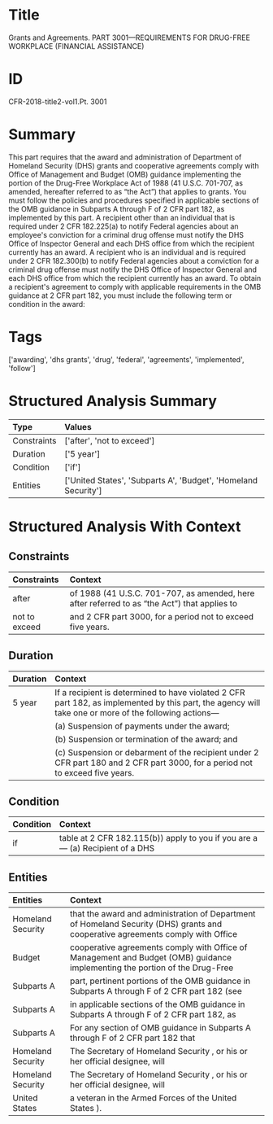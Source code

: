 # Title

 Grants and Agreements. PART 3001—REQUIREMENTS FOR DRUG-FREE WORKPLACE (FINANCIAL ASSISTANCE)


# ID

 CFR-2018-title2-vol1.Pt. 3001


# Summary

This part requires that the award and administration of Department of Homeland Security (DHS) grants and cooperative agreements comply with Office of Management and Budget (OMB) guidance implementing the portion of the Drug-Free Workplace Act of 1988 (41 U.S.C. 701-707, as amended, hereafter referred to as &#8220;the Act&#8221;) that applies to grants.
You must follow the policies and procedures specified in applicable sections of the OMB guidance in Subparts A through F of 2 CFR part 182, as implemented by this part.
A recipient other than an individual that is required under 2 CFR 182.225(a) to notify Federal agencies about an employee's conviction for a criminal drug offense must notify the DHS Office of Inspector General and each DHS office from which the recipient currently has an award.
A recipient who is an individual and is required under 2 CFR 182.300(b) to notify Federal agencies about a conviction for a criminal drug offense must notify the DHS Office of Inspector General and each DHS office from which the recipient currently has an award.
To obtain a recipient's agreement to comply with applicable requirements in the OMB guidance at 2 CFR part 182, you must include the following term or condition in the award:


# Tags

['awarding', 'dhs grants', 'drug', 'federal', 'agreements', 'implemented', 'follow']


# Structured Analysis Summary

| Type        | Values                                                         |
|:------------|:---------------------------------------------------------------|
| Constraints | ['after', 'not to exceed']                                     |
| Duration    | ['5 year']                                                     |
| Condition   | ['if']                                                         |
| Entities    | ['United States', 'Subparts A', 'Budget', 'Homeland Security'] |


# Structured Analysis With Context

 


## Constraints

| Constraints   | Context                                                                                                  |
|:--------------|:---------------------------------------------------------------------------------------------------------|
| after         | of 1988 (41 U.S.C. 701-707, as amended, here after referred to as &#8220;the Act&#8221;) that applies to |
| not to exceed | and 2 CFR part 3000, for a period not to exceed  five years.                                             |


## Duration

| Duration   | Context                                                                                                                                                     |
|:-----------|:------------------------------------------------------------------------------------------------------------------------------------------------------------|
| 5 year     | If a recipient is determined to have violated 2 CFR part 182, as implemented by this part, the agency will take one or more of the following actions&#8212; |
|            |               (a) Suspension of payments under the award;                                                                                                   |
|            |               (b) Suspension or termination of the award; and                                                                                               |
|            |               (c) Suspension or debarment of the recipient under 2 CFR part 180 and 2 CFR part 3000, for a period not to exceed five years.                 |


## Condition

| Condition   | Context                                                                            |
|:------------|:-----------------------------------------------------------------------------------|
| if          | table at 2 CFR 182.115(b)) apply to you if you are a&#8212; (a) Recipient of a DHS |


## Entities

| Entities          | Context                                                                                                                         |
|:------------------|:--------------------------------------------------------------------------------------------------------------------------------|
| Homeland Security | that the award and administration of Department of Homeland Security (DHS) grants and cooperative agreements comply with Office |
| Budget            | cooperative agreements comply with Office of Management and Budget (OMB) guidance implementing the portion of the Drug-Free     |
| Subparts A        | part, pertinent portions of the OMB guidance in Subparts A through F of 2 CFR part 182 (see                                     |
| Subparts A        | in applicable sections of the OMB guidance in Subparts A through F of 2 CFR part 182, as                                        |
| Subparts A        | For any section of OMB guidance in  Subparts A through F of 2 CFR part 182 that                                                 |
| Homeland Security | The Secretary of  Homeland Security , or his or her official designee, will                                                     |
| Homeland Security | The Secretary of  Homeland Security , or his or her official designee, will                                                     |
| United States     | a veteran in the Armed Forces of the United States ).                                                                           |


